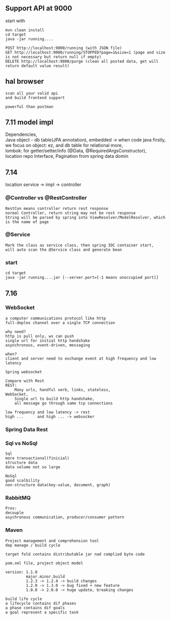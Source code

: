 ## Support API at 9000
start with
```
mvn clean install
cd target
java -jar running.... 
```
```
POST http://localhost:9000/running (with JSON file)
GET http://localhost:9000/running/STOPPED?page=1&size=1 (page and size is not necessary but return null if empty)
DELETE http://localhost:9000/purge (clean all posted data, get will return default value result)
```

## hal browser
```
scan all your valid api
and build frontend support

powerful than postman
```

## 7.11 model impl
Dependencies,  
Java object - db table(JPA annotation),
embedded -> when code java firstly, we focus on object: ez, and db table for relational more,  
lombok: for getter/setter/info (@Data, @RequiredArgsConstructor),  
location repo Interface, Pagination from spring data domin

## 7.14 
location service -> impl -> controller
### @Controller vs @RestController
```
RestCon means controller return rest response
normal Controller, return string may not be rest response 
String will be parsed by spring into ViewResolver/ModelResolver, which is the name of page
```
### @Service
```
Mark the class as service class, then spring IOC container start,
will auto scan the @Service class and generate bean 
```

### start
```
cd target
java -jar running....jar [--server.port=[-1 means unoccupied port]]
```

## 7.16

### WebSocket
```
a computer communications protocol like http
full-deplex channel over a single TCP connection

why need?
http is pull only, ws can push
single url for initial http handshake
asynchronous, event-driven, messaging

when?
client and server need to exchange event at high frequency and low latency

Spring websocket

Compare with Rest
REST:
    Many urls, handful verb, links, stateless,
WebSocket,
    Single url to build http handshake, 
    all message go through same tcp connections

low frequency and low latency -> rest
high ...      and high ... -> websocker
```

### Spring Data Rest

### Sql vs NoSql
```
Sql
more transactional(finicial)
structure data
data volume not so large

NoSql
good scalbility
non-structure data(key-value, document, graph)
```

### RabbitMQ
```
Pros:
decouple
asychronous communication, producer/consumer pattern
```

### Maven
```
Project management and comprehension tool
dep manage / build cycle 

target fold contains distributable jar nad complied byte code

pom.xml file, project object model

version: 1.1.0
         major.minor.build
         1.2.3 -> 1.2.4 -> build changes
         1.2.0 -> 1.3.0 -> bug fixed + new feature
         1.0.0 -> 2.0.0 -> huge update, breaking changes
         
build life cycle
a lifecycle contains dif phases
a phase contains dif goals
a goal represent a specific task
```
